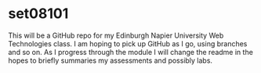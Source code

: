 # set08101

This will be a GitHub repo for my Edinburgh Napier University Web Technologies class.
I am hoping to pick up GitHub as I go, using branches and so on.
As I progress through the module I will change the readme in the hopes to briefly summaries my assessments and possibly labs.
